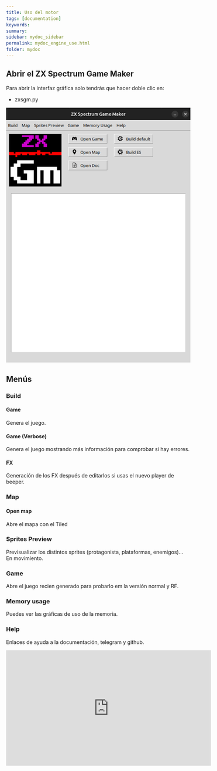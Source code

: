 ```yaml
---
title: Uso del motor
tags: [documentation]
keywords:
summary: 
sidebar: mydoc_sidebar
permalink: mydoc_engine_use.html
folder: mydoc
---
```


## Abrir el ZX Spectrum Game Maker

Para abrir la interfaz gráfica solo tendrás que hacer doble clic en:
* zxsgm.py

![](images/engine_ui.png)

## Menús

### Build
#### Game
Genera el juego.
#### Game (Verbose)
Genera el juego mostrando más información para comprobar si hay errores.
#### FX
Generación de los FX después de editarlos si usas el nuevo player de beeper.
### Map
#### Open map
Abre el mapa con el Tiled
### Sprites Preview
Previsualizar los distintos sprites (protagonista, plataformas, enemigos)... En movimiento.
### Game
Abre el juego recien generado para probarlo em la versión normal y RF.
### Memory usage
Puedes ver las gráficas de uso de la memoria.
### Help
Enlaces de ayuda a la documentación, telegram y github.

<iframe width="560" height="315" src="https://www.youtube.com/embed/IPcWkfDhON8?si=hdQW7qwJbqtnqWj_" title="Interfaz gráfica" frameborder="0" allow="accelerometer; autoplay; clipboard-write; encrypted-media; gyroscope; picture-in-picture; web-share" referrerpolicy="strict-origin-when-cross-origin" allowfullscreen></iframe>
